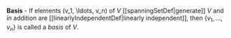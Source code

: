 **Basis** - If elements \(v_1, \ldots, v_n\) of $V$ [[spanningSetDef|generate]]  $V$ and in addition are [[linearlyIndependentDef|linearly independent]], then $\{v_1, \ldots, v_n\}$ is called a *basis* of $V.$
